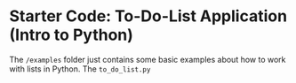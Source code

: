 # Starter Code: To-Do-List Application (Intro to Python)

The ``/examples`` folder just contains some basic examples about how to work with lists in Python.
The ``to_do_list.py``
